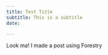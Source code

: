 ```yaml
---
title: Test Title
subtitle: This is a subtitle
date: 

---
```

Look ma! I made a post using Forestry